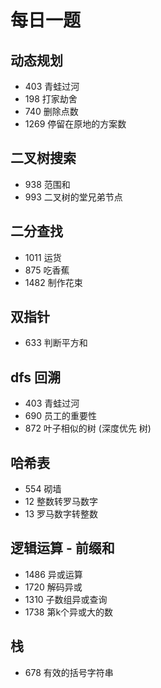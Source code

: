 # 每日一题

## 动态规划

- 403 青蛙过河
- 198 打家劫舍
- 740 删除点数
- 1269 停留在原地的方案数

## 二叉树搜索

- 938 范围和
- 993 二叉树的堂兄弟节点

## 二分查找

- 1011 运货
- 875 吃香蕉
- 1482 制作花束

## 双指针

- 633 判断平方和

## dfs 回溯

- 403 青蛙过河
- 690 员工的重要性
- 872 叶子相似的树 (深度优先 树)

## 哈希表

- 554 砌墙
- 12  整数转罗马数字
- 13  罗马数字转整数

## 逻辑运算 - 前缀和

- 1486 异或运算
- 1720 解码异或
- 1310 子数组异或查询
- 1738 第k个异或大的数

## 栈

- 678 有效的括号字符串


